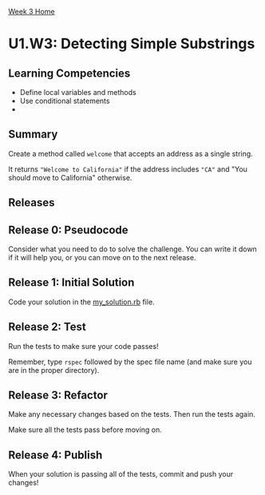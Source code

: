 [Week 3 Home](../../)

# U1.W3: Detecting Simple Substrings

## Learning Competencies
- Define local variables and methods
- Use conditional statements
-

## Summary
Create a method called `welcome` that accepts an address as a single string.

It returns `"Welcome to California"` if the address includes `"CA"` and "You should move to California" otherwise.

## Releases

## Release 0: Pseudocode
Consider what you need to do to solve the challenge. You can write it down if it will help you, or you can move on to the next release.

## Release 1: Initial Solution
Code your solution in the [my_solution.rb](my_solution.rb) file.

## Release 2: Test
Run the tests to make sure your code passes!

Remember, type `rspec` followed by the spec file name (and make sure you are in the proper directory).

## Release 3: Refactor
Make any necessary changes based on the tests. Then run the tests again.

Make sure all the tests pass before moving on.

## Release 4: Publish
When your solution is passing all of the tests, commit and push your changes!


